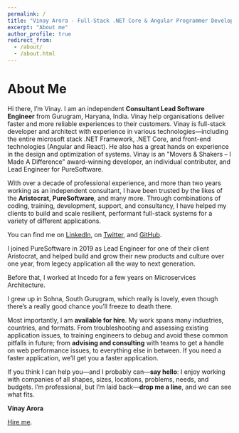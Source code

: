 ```yaml
---
permalink: /
title: "Vinay Arora - Full-Stack .NET Core & Angular Programmer Developer Consultant Freelancer"
excerpt: "About me"
author_profile: true
redirect_from: 
  - /about/
  - /about.html
---
```


About Me
======
Hi there, I’m Vinay. I am an independent **Consultant Lead Software Engineer** from Gurugram, Haryana, India. Vinay help organisations deliver faster and more reliable experiences to their customers. Vinay is full-stack developer and architect with experience in various technologies—including the entire microsoft stack .NET Framework, .NET Core, and front-end technologies (Angular and React). He also has a great hands on experience in the design and optimization of systems. Vinay is an "Movers & Shakers – I Made A Difference" award-winning developer, an individual contributer, and Lead Engineer for PureSoftware.

With over a decade of professional experience, and more than two years working as an independent consultant, I have been trusted by the likes of the **Aristocrat**, **PureSoftware**, and many more. Through combinations of coding, training, development, support, and consultancy, I have helped my clients to build and scale resilient, performant full-stack systems for a variety of different applications.

You can find me on [LinkedIn](https://www.linkedin.com/in/vinuarora/), on [Twitter](https://twitter.com/vinaroar), and [GitHub](https://github.com/vinaykarora).

I joined PureSoftware in 2019 as Lead Engineer for one of their client Aristocrat, and helped build and grow their new products and culture over one year, from legecy application all the way to next generation.

Before that, I worked at Incedo for a few years on Microservices Architecture.

I grew up in Sohna, South Gurugram, which really is lovely, even though there’s a really good chance you’ll freeze to death there.

Most importantly, I am **available for hire**. My work spans many industries, countries, and formats. From troubleshooting and assessing existing application issues, to training engineers to debug and avoid these common pitfalls in future; from **advising and consulting** with teams to get a handle on web performance issues, to everything else in between. If you need a faster application, we’ll get you a faster application.

If you think I can help you—and I probably can—**say hello**: I enjoy working with companies of all shapes, sizes, locations, problems, needs, and budgets. I’m professional, but I’m laid back—**drop me a line**, and we can see what fits.


**Vinay Arora**

[Hire me](mailto:va@vinayaroratech.com?subject=[Hire]%20Vinay%20Arora).